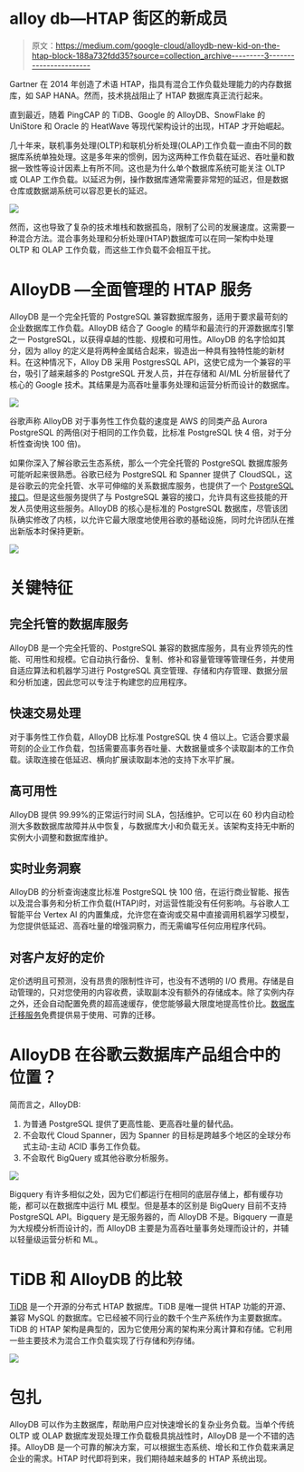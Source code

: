 # alloy db—HTAP 街区的新成员

> 原文：<https://medium.com/google-cloud/alloydb-new-kid-on-the-htap-block-188a732fdd35?source=collection_archive---------3----------------------->

Gartner 在 2014 年创造了术语 HTAP，指具有混合工作负载处理能力的内存数据库，如 SAP HANA。然而，技术挑战阻止了 HTAP 数据库真正流行起来。

直到最近，随着 PingCAP 的 TiDB、Google 的 AlloyDB、SnowFlake 的 UniStore 和 Oracle 的 HeatWave 等现代架构设计的出现，HTAP 才开始崛起。

几十年来，联机事务处理(OLTP)和联机分析处理(OLAP)工作负载一直由不同的数据库系统单独处理。这是多年来的惯例，因为这两种工作负载在延迟、吞吐量和数据一致性等设计因素上有所不同。这也是为什么单个数据库系统可能关注 OLTP 或 OLAP 工作负载。以延迟为例，操作数据库通常需要非常短的延迟，但是数据仓库或数据湖系统可以容忍更长的延迟。

![](img/cc1ecd7786ce5a4e15cc99c0fad6bfe5.png)

然而，这也导致了复杂的技术堆栈和数据孤岛，限制了公司的发展速度。这需要一种混合方法。混合事务处理和分析处理(HTAP)数据库可以在同一架构中处理 OLTP 和 OLAP 工作负载，而这些工作负载不会相互干扰。

# AlloyDB —全面管理的 HTAP 服务

AlloyDB 是一个完全托管的 PostgreSQL 兼容数据库服务，适用于要求最苛刻的企业数据库工作负载。AlloyDB 结合了 Google 的精华和最流行的开源数据库引擎之一 PostgreSQL，以获得卓越的性能、规模和可用性。AlloyDB 的名字恰如其分，因为 alloy 的定义是将两种金属结合起来，锻造出一种具有独特性能的新材料。在这种情况下，Alloy DB 采用 PostgresSQL API，这使它成为一个兼容的平台，吸引了越来越多的 PostgreSQL 开发人员，并在存储和 AI/ML 分析层替代了核心的 Google 技术。其结果是为高吞吐量事务处理和运营分析而设计的数据库。

![](img/85d5337945492ac23ee74f09086c2775.png)

谷歌声称 AlloyDB 对于事务性工作负载的速度是 AWS 的同类产品 Aurora PostgreSQL 的两倍(对于相同的工作负载，比标准 PostgreSQL 快 4 倍，对于分析性查询快 100 倍)。

如果你深入了解谷歌云生态系统，那么一个完全托管的 PostgreSQL 数据库服务可能听起来很熟悉。谷歌已经为 PostgreSQL 和 Spanner 提供了 CloudSQL，这是谷歌云的完全托管、水平可伸缩的关系数据库服务，也提供了一个 [PostgreSQL 接口](https://cloud.google.com/spanner/docs/postgresql-interface)。但是这些服务提供了与 PostgreSQL 兼容的接口，允许具有这些技能的开发人员使用这些服务。AlloyDB 的核心是标准的 PostgreSQL 数据库，尽管该团队确实修改了内核，以允许它最大限度地使用谷歌的基础设施，同时允许团队在推出新版本时保持更新。

![](img/d246381cb325fc356166a13388ce1097.png)

# 关键特征

## 完全托管的数据库服务

AlloyDB 是一个完全托管的、PostgreSQL 兼容的数据库服务，具有业界领先的性能、可用性和规模。它自动执行备份、复制、修补和容量管理等管理任务，并使用自适应算法和机器学习进行 PostgreSQL 真空管理、存储和内存管理、数据分层和分析加速，因此您可以专注于构建您的应用程序。

## 快速交易处理

对于事务性工作负载，AlloyDB 比标准 PostgreSQL 快 4 倍以上。它适合要求最苛刻的企业工作负载，包括需要高事务吞吐量、大数据量或多个读取副本的工作负载。读取连接在低延迟、横向扩展读取副本池的支持下水平扩展。

## 高可用性

AlloyDB 提供 99.99%的正常运行时间 SLA，包括维护。它可以在 60 秒内自动检测大多数数据库故障并从中恢复，与数据库大小和负载无关。该架构支持无中断的实例大小调整和数据库维护。

## 实时业务洞察

AlloyDB 的分析查询速度比标准 PostgreSQL 快 100 倍，在运行商业智能、报告以及混合事务和分析工作负载(HTAP)时，对运营性能没有任何影响。与谷歌人工智能平台 Vertex AI 的内置集成，允许您在查询或交易中直接调用机器学习模型，为您提供低延迟、高吞吐量的增强洞察力，而无需编写任何应用程序代码。

## 对客户友好的定价

定价透明且可预测，没有昂贵的限制性许可，也没有不透明的 I/O 费用。存储是自动管理的，只对您使用的内容收费，读取副本没有额外的存储成本。除了实例内存之外，还会自动配置免费的超高速缓存，使您能够最大限度地提高性价比。[数据库迁移服务](https://cloud.google.com/database-migration)免费提供易于使用、可靠的迁移。

# AlloyDB 在谷歌云数据库产品组合中的位置？

简而言之，AlloyDB:

1.  为普通 PostgreSQL 提供了更高性能、更高吞吐量的替代品。
2.  不会取代 Cloud Spanner，因为 Spanner 的目标是跨越多个地区的全球分布式主动-主动 ACID 事务工作负载。
3.  不会取代 BigQuery 或其他谷歌分析服务。

![](img/b5837deb6188992dfbaf59c214107433.png)

Bigquery 有许多相似之处，因为它们都运行在相同的底层存储上，都有缓存功能，都可以在数据库中运行 ML 模型。但是基本的区别是 BigQuery 目前不支持 PostgreSQL API。Bigquery 是无服务器的，而 AlloyDB 不是。Bigquery 一直是为大规模分析而设计的，而 AlloyDB 主要是为高吞吐量事务处理而设计的，并辅以轻量级运营分析和 ML。

# TiDB 和 AlloyDB 的比较

[TiDB](https://github.com/pingcap/tidb) 是一个开源的分布式 HTAP 数据库。TiDB 是唯一提供 HTAP 功能的开源、兼容 MySQL 的数据库。它已经被不同行业的数千个生产系统作为主要数据库。TiDB 的 HTAP 架构是典型的，因为它使用分离的架构来分离计算和存储。它利用一些主要技术为混合工作负载实现了行存储和列存储。

![](img/b63799315056e5dc423988792bb5cd24.png)

# 包扎

AlloyDB 可以作为主数据库，帮助用户应对快速增长的复杂业务负载。当单个传统 OLTP 或 OLAP 数据库发现处理工作负载极具挑战性时，AlloyDB 是一个不错的选择。AlloyDB 是一个可靠的解决方案，可以根据生态系统、增长和工作负载来满足企业的需求。HTAP 时代即将到来，我们期待越来越多的 HTAP 系统出现。